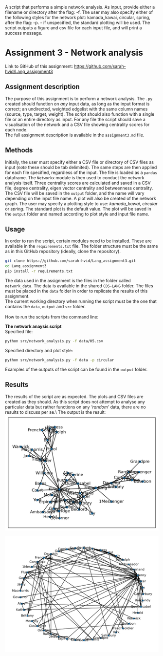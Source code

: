 A script that performs a simple network analysis.
As input, provide either a filename or directory after the flag: -f.
The user may also specify either of the following styles for the network plot: kamada_kawai, circular, spring, after the flag: -p.
    - if unspecified, the standard plotting will be used. 
The script outputs a figure and csv file for each input file, and will print a success message. 

# Assignment 3 - Network analysis
 
Link to GitHub of this assignment: https://github.com/sarah-hvid/Lang_assignment3

## Assignment description
The purpose of this assignment is to perform a network analysis. The ```.py``` created should function on _any_ input data, as long as the input format is correct; an undirected, weighted edgelist with the same column names (source, type, target, weight). The script should also function with a single file or an entire directory as input. For any file the script should save a visualisation of the network and a CSV file showing centrality scores for each node.\
The full assignment description is available in the ```assignment3.md``` file.

## Methods
Initially, the user must specify either a CSV file or directory of CSV files as input (*note* these should be tab delimited). The same steps are then applied for each file specified, regardless of the input. The file is loaded as a ```pandas``` dataframe. The ```Networkx``` module is then used to conduct the network analysis itself. Three centrality scores are calculated and saved in a CSV file; degree centrality, eigen vector centrality and betweenness centrality. The CSV file will be saved in the ```output``` folder, and the name will vary depending on the input file name. A plot will also be created of the network graph. The user may specify a plotting style to use: *kamada_kawai*, *circular* or *spring*. The standard plot is the default value. The plot will be saved in the ```output``` folder and named according to plot style and input file name. 

## Usage
In order to run the script, certain modules need to be installed. These are available in the ```requirements.txt``` file. The folder structure must be the same as in this GitHub repository (ideally, clone the repository).
```bash
git clone https://github.com/sarah-hvid/Lang_assignment3.git
cd Lang_assignment3
pip install -r requirements.txt
```
The data used in the assignment is the files in the folder called ```network_data```. The data is available in the shared ```CDS-LANG``` folder. The files must be placed in the ```data``` folder in order to replicate the results of this assignment.\
The current working directory when running the script must be the one that contains the ```data```, ```output``` and ```src``` folder.\
\
How to run the scripts from the command line: 

__The network anaysis script__\
Specified file:
```bash
python src/network_analysis.py -f data/H5.csv
```
Specified directory and plot style:
```bash
python src/network_analysis.py -f data -p circular
```

Examples of the outputs of the script can be found in the ```output``` folder. 

## Results
The results of the script are as expected. The plots and CSV files are created as they should. As this script does not attempt to analyse any particular data but rather functions on any _'random'_ data, there are no results to discuss per se.\ 
The output is the result: 
![Network standard](/output/nx_standard_H5.png)

![Network standard](/output/nx_circular_H5.png)